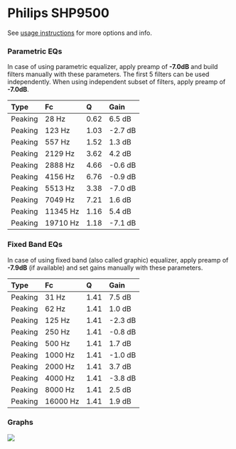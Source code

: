 # Philips SHP9500
See [usage instructions](https://github.com/jaakkopasanen/AutoEq#usage) for more options and info.

### Parametric EQs
In case of using parametric equalizer, apply preamp of **-7.0dB** and build filters manually
with these parameters. The first 5 filters can be used independently.
When using independent subset of filters, apply preamp of **-7.0dB**.

| Type    | Fc       |    Q | Gain    |
|:--------|:---------|:-----|:--------|
| Peaking | 28 Hz    | 0.62 | 6.5 dB  |
| Peaking | 123 Hz   | 1.03 | -2.7 dB |
| Peaking | 557 Hz   | 1.52 | 1.3 dB  |
| Peaking | 2129 Hz  | 3.62 | 4.2 dB  |
| Peaking | 2888 Hz  | 4.66 | -0.6 dB |
| Peaking | 4156 Hz  | 6.76 | -0.9 dB |
| Peaking | 5513 Hz  | 3.38 | -7.0 dB |
| Peaking | 7049 Hz  | 7.21 | 1.6 dB  |
| Peaking | 11345 Hz | 1.16 | 5.4 dB  |
| Peaking | 19710 Hz | 1.18 | -7.1 dB |

### Fixed Band EQs
In case of using fixed band (also called graphic) equalizer, apply preamp of **-7.9dB**
(if available) and set gains manually with these parameters.

| Type    | Fc       |    Q | Gain    |
|:--------|:---------|:-----|:--------|
| Peaking | 31 Hz    | 1.41 | 7.5 dB  |
| Peaking | 62 Hz    | 1.41 | 1.0 dB  |
| Peaking | 125 Hz   | 1.41 | -2.3 dB |
| Peaking | 250 Hz   | 1.41 | -0.8 dB |
| Peaking | 500 Hz   | 1.41 | 1.7 dB  |
| Peaking | 1000 Hz  | 1.41 | -1.0 dB |
| Peaking | 2000 Hz  | 1.41 | 3.7 dB  |
| Peaking | 4000 Hz  | 1.41 | -3.8 dB |
| Peaking | 8000 Hz  | 1.41 | 2.5 dB  |
| Peaking | 16000 Hz | 1.41 | 1.9 dB  |

### Graphs
![](./Philips%20SHP9500.png)
